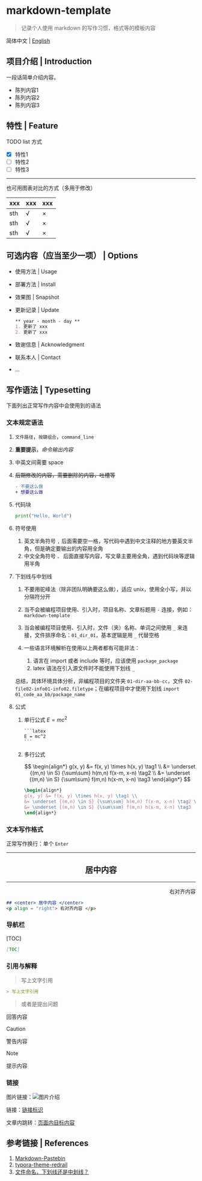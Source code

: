 # markdown-template

> 记录个人使用 markdown 的写作习惯，格式等的模板内容

简体中文 | [English](./如果有的话)

## 项目介绍 | Introduction

一段话简单介绍内容。

* 陈列内容1
* 陈列内容2
* 陈列内容3

## 特性 | Feature

TODO list 方式

* [X] 特性1
* [ ] 特性2
* [ ] 特性3

---

也可用图表对比的方式（多用于修改）

| xxx | xxx | xxx |
| ----- | ----- | ----- |
| sth | √  | ×  |
| sth | √  | ×  |
| sth | √  | ×  |

## 可选内容（应当至少一项） | Options

* 使用方法 | Usage
* 部署方法 | Install
* 效果图 | Snapshot
* 更新记录 | Update

  ```markdown
  ** year - month - day **
  1. 更新了 xxx
  2. 更新了 xxx
  ```
* 致谢信息 | Acknowledgment
* 联系本人 | Contact
* ...

## 写作语法 | Typesetting

下面列出正常写作内容中会使用到的语法

### 文本规定语法

1. `文件路径`，`按键组合`，`command_line`
2. **重要提示**，*命令输出内容*
3. 中英文间需要 space
4. ~~后期修改的内容，需要删除的内容，吐槽等~~

   ```diff
   - 不要这么做
   + 想要这么做
5. 代码块

    ```python
    print("Hello, World")
    ```
6. 符号使用

    1. 英文半角符号 `,` 后面需要空一格，写代码中遇到中文注释的地方要英文半角，但是确定要输出的内容用全角
    2. 中文全角符号 `，` 后面直接写内容，写文章主要用全角，遇到代码块等逻辑用半角
7. 下划线与中划线

    1. 不要用驼峰法（除非团队明确要这么做），适应 unix，使用全小写，并以分隔符分开
    2. 当不会被编程项目使用、引入时，项目名称、文章标题用 `-` 连接，例如：`markdown-template`
    3. 当会被编程项目使用、引入时，文件（夹）名称、单词之间使用 `_` 来连接，文件排序命名：`01_dir_01`，基本逻辑是用 `_` 代替空格
    4. 一些语言环境解析在使用以上两者都有可能非法：

        1. 语言在 import 或者 include 等时，应该使用 `package_package`
        2. latex 语法在引入源文件时不能使用下划线 `_`

    总结，具体环境具体分析，非编程项目的文件夹 `01-dir-aa-bb-cc`，文件 `02-file02-info01-info02.filetype`；在编程项目中才使用下划线 `import 01_code_aa_bb/package_name`
8. 公式

    1. 单行公式 $E = mc^2$

        ```markdown
        ‍```latex
        E = mc^2
        ‍```
        ```
    2. 多行公式

        $$
        \begin{align*}
        g(x, y) &= f(x, y) \times h(x, y) \tag1 \\
        &= \underset {(m,n) \in S} {\sum\sum} h(m,n) f(x-m, x-n) \tag2 \\
        &= \underset {(m,n) \in S} {\sum\sum} f(m,n) h(x-m, x-n) \tag3
        \end{align*}
        $$

        ```latex
        \begin{align*}
        g(x, y) &= f(x, y) \times h(x, y) \tag1 \\
        &= \underset {(m,n) \in S} {\sum\sum} h(m,n) f(x-m, x-n) \tag2 \\
        &= \underset {(m,n) \in S} {\sum\sum} f(m,n) h(x-m, x-n) \tag3
        \end{align*}
        ```

### 文本写作格式

正常写作换行：单个 `Enter`

---

## <center>居中内容</center>

---

<div>
<p align = "right">右对齐内容</p>
</div>

```markdown
## <center> 居中内容 </center>
<p align = "right"> 右对齐内容 </p>
```

### 导航栏

[TOC]

```markdown
[TOC]
```

### 引用与解释

> 写上文字引用

```markdown
> 写上文字引用
```

> 或者是提出问题

回答内容

> [!CAUTION]
> 警告内容

> [!NOTE]
> 提示内容

### 链接

图片链接：![图片介绍](图片链接url)

链接：[链接标识](链接url)

文章内跳转：[页面内目标内容](#引用与解释)

## 参考链接 | References

1. [Markdown-Pastebin](https://rentry.co/)
2. [typora-theme-redrail](https://github.com/airyv/typora-theme-redrail/blob/main/README.md)
3. [文件命名，下划线还是中划线？](https://adoyle.me/Today-I-Learned/others/file-naming-with-underscores-and-dashes.html)